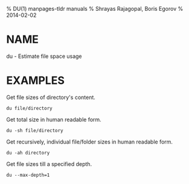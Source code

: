 % DU(1) manpages-tldr manuals
% Shrayas Rajagopal, Boris Egorov
% 2014-02-02

# NAME

du - Estimate file space usage

# EXAMPLES

Get file sizes of directory's content.

    du file/directory

Get total size in human readable form.

    du -sh file/directory

Get recursively, individual file/folder sizes in human readable form.

    du -ah directory

Get file sizes till a specified depth.

    du --max-depth=1
